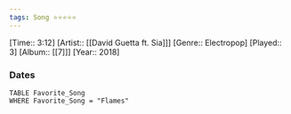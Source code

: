 ```yaml
---
tags: Song ⭐⭐⭐⭐⭐ 
---
```

[Time:: 3:12]
[Artist:: [[David Guetta ft. Sia]]]
[Genre:: Electropop]
[Played:: 3]
[Album:: [[7]]]
[Year:: 2018]
### Dates
````dataview
TABLE Favorite_Song
WHERE Favorite_Song = "Flames"
````